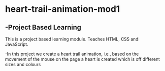 # heart-trail-animation-mod1

-Project Based Learning
------------------------------------

This is a project based learning module. Teaches HTML, CSS and JavaScript.

-In this project we create a heart trail animation, i.e., based on the movement of the mouse on the page a heart is created which is off different sizes and colours
